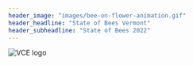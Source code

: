 ```yaml
---
header_image: "images/bee-on-flower-animation.gif"
header_headline: "State of Bees Vermont"
header_subheadline: "State of Bees 2022"
---
```


![VCE logo](images/VCE_logo_vertical_RGB_transparent.jpg)